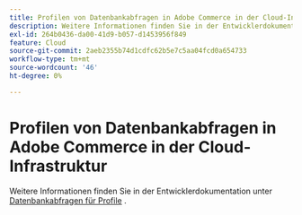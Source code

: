 ```yaml
---
title: Profilen von Datenbankabfragen in Adobe Commerce in der Cloud-Infrastruktur
description: Weitere Informationen finden Sie in der Entwicklerdokumentation unter [Profildatenbankabfragen](https://experienceleague.adobe.com/en/docs/commerce-cloud-service/user-guide/develop/storage/profile-database-queries).
exl-id: 264b0436-da00-41d9-b057-d1453956f849
feature: Cloud
source-git-commit: 2aeb2355b74d1cdfc62b5e7c5aa04fcd0a654733
workflow-type: tm+mt
source-wordcount: '46'
ht-degree: 0%

---
```


# Profilen von Datenbankabfragen in Adobe Commerce in der Cloud-Infrastruktur

Weitere Informationen finden Sie in der Entwicklerdokumentation unter [Datenbankabfragen für Profile](https://experienceleague.adobe.com/en/docs/commerce-cloud-service/user-guide/develop/storage/profile-database-queries) .
